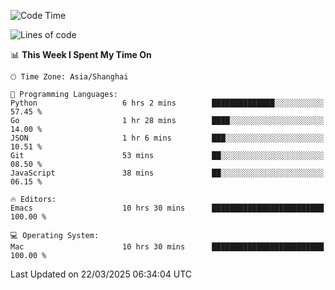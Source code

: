 <!--START_SECTION:waka-->
![Code Time](http://img.shields.io/badge/Code%20Time-2%2C586%20hrs%2015%20mins-blue)

![Lines of code](https://img.shields.io/badge/From%20Hello%20World%20I%27ve%20Written-335.3%20thousand%20lines%20of%20code-blue)

📊 **This Week I Spent My Time On** 

```text
🕑︎ Time Zone: Asia/Shanghai

💬 Programming Languages: 
Python                   6 hrs 2 mins        ██████████████░░░░░░░░░░░   57.45 % 
Go                       1 hr 28 mins        ████░░░░░░░░░░░░░░░░░░░░░   14.00 % 
JSON                     1 hr 6 mins         ███░░░░░░░░░░░░░░░░░░░░░░   10.51 % 
Git                      53 mins             ██░░░░░░░░░░░░░░░░░░░░░░░   08.50 % 
JavaScript               38 mins             ██░░░░░░░░░░░░░░░░░░░░░░░   06.15 % 

🔥 Editors: 
Emacs                    10 hrs 30 mins      █████████████████████████   100.00 % 

💻 Operating System: 
Mac                      10 hrs 30 mins      █████████████████████████   100.00 % 
```


 Last Updated on 22/03/2025 06:34:04 UTC
<!--END_SECTION:waka-->

